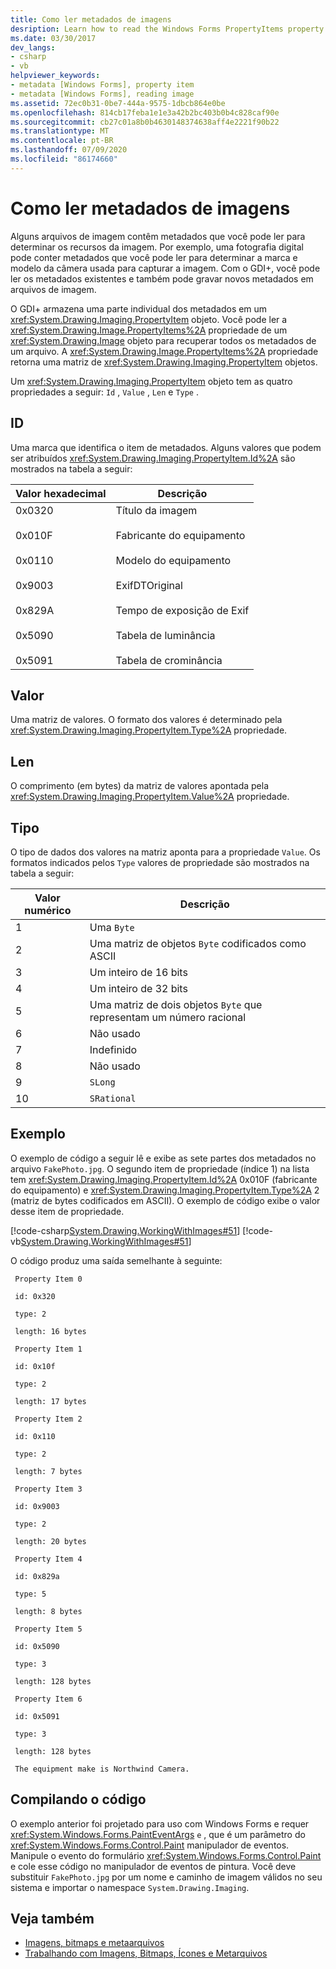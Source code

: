 ```yaml
---
title: Como ler metadados de imagens
desription: Learn how to read the Windows Forms PropertyItems property of an Image object to retrieve all the metadata from a file.
ms.date: 03/30/2017
dev_langs:
- csharp
- vb
helpviewer_keywords:
- metadata [Windows Forms], property item
- metadata [Windows Forms], reading image
ms.assetid: 72ec0b31-0be7-444a-9575-1dbcb864e0be
ms.openlocfilehash: 814cb17feba1e1e3a42b2bc403b0b4c828caf90e
ms.sourcegitcommit: cb27c01a8b0b4630148374638aff4e2221f90b22
ms.translationtype: MT
ms.contentlocale: pt-BR
ms.lasthandoff: 07/09/2020
ms.locfileid: "86174660"
---
```

# <a name="how-to-read-image-metadata"></a>Como ler metadados de imagens

Alguns arquivos de imagem contêm metadados que você pode ler para determinar os recursos da imagem. Por exemplo, uma fotografia digital pode conter metadados que você pode ler para determinar a marca e modelo da câmera usada para capturar a imagem. Com o GDI+, você pode ler os metadados existentes e também pode gravar novos metadados em arquivos de imagem.

O GDI+ armazena uma parte individual dos metadados em um <xref:System.Drawing.Imaging.PropertyItem> objeto. Você pode ler a <xref:System.Drawing.Image.PropertyItems%2A> propriedade de um <xref:System.Drawing.Image> objeto para recuperar todos os metadados de um arquivo. A <xref:System.Drawing.Image.PropertyItems%2A> propriedade retorna uma matriz de <xref:System.Drawing.Imaging.PropertyItem> objetos.

Um <xref:System.Drawing.Imaging.PropertyItem> objeto tem as quatro propriedades a seguir: `Id` , `Value` , `Len` e `Type` .

## <a name="id"></a>ID

Uma marca que identifica o item de metadados. Alguns valores que podem ser atribuídos <xref:System.Drawing.Imaging.PropertyItem.Id%2A> são mostrados na tabela a seguir:

|Valor hexadecimal|Descrição|
|-----------------------|-----------------|
|0x0320<br /><br /> 0x010F<br /><br /> 0x0110<br /><br /> 0x9003<br /><br /> 0x829A<br /><br /> 0x5090<br /><br /> 0x5091|Título da imagem<br /><br /> Fabricante do equipamento<br /><br /> Modelo do equipamento<br /><br /> ExifDTOriginal<br /><br /> Tempo de exposição de Exif<br /><br /> Tabela de luminância<br /><br /> Tabela de crominância|

## <a name="value"></a>Valor

Uma matriz de valores. O formato dos valores é determinado pela <xref:System.Drawing.Imaging.PropertyItem.Type%2A> propriedade.

## <a name="len"></a>Len

O comprimento (em bytes) da matriz de valores apontada pela <xref:System.Drawing.Imaging.PropertyItem.Value%2A> propriedade.

## <a name="type"></a>Tipo

O tipo de dados dos valores na matriz aponta para a propriedade `Value`. Os formatos indicados pelos `Type` valores de propriedade são mostrados na tabela a seguir:

|Valor numérico|Descrição|
|-------------------|-----------------|
|1|Uma `Byte`|
|2|Uma matriz de objetos `Byte` codificados como ASCII|
|3|Um inteiro de 16 bits|
|4|Um inteiro de 32 bits|
|5|Uma matriz de dois objetos `Byte` que representam um número racional|
|6|Não usado|
|7|Indefinido|
|8|Não usado|
|9|`SLong`|
|10|`SRational`|

## <a name="example"></a>Exemplo
  
O exemplo de código a seguir lê e exibe as sete partes dos metadados no arquivo `FakePhoto.jpg`. O segundo item de propriedade (índice 1) na lista tem <xref:System.Drawing.Imaging.PropertyItem.Id%2A> 0x010F (fabricante do equipamento) e <xref:System.Drawing.Imaging.PropertyItem.Type%2A> 2 (matriz de bytes codificados em ASCII). O exemplo de código exibe o valor desse item de propriedade.

[!code-csharp[System.Drawing.WorkingWithImages#51](~/samples/snippets/csharp/VS_Snippets_Winforms/System.Drawing.WorkingWithImages/CS/Class1.cs#51)]
[!code-vb[System.Drawing.WorkingWithImages#51](~/samples/snippets/visualbasic/VS_Snippets_Winforms/System.Drawing.WorkingWithImages/VB/Class1.vb#51)]

O código produz uma saída semelhante à seguinte:

```output
 Property Item 0
  
 id: 0x320
  
 type: 2

 length: 16 bytes
  
 Property Item 1
  
 id: 0x10f
  
 type: 2
  
 length: 17 bytes
  
 Property Item 2
  
 id: 0x110
  
 type: 2
  
 length: 7 bytes
  
 Property Item 3
  
 id: 0x9003
  
 type: 2
  
 length: 20 bytes
  
 Property Item 4
  
 id: 0x829a
  
 type: 5
  
 length: 8 bytes
  
 Property Item 5
  
 id: 0x5090
  
 type: 3
  
 length: 128 bytes
  
 Property Item 6
  
 id: 0x5091
  
 type: 3
  
 length: 128 bytes
  
 The equipment make is Northwind Camera.
 ```

## <a name="compiling-the-code"></a>Compilando o código

O exemplo anterior foi projetado para uso com Windows Forms e requer <xref:System.Windows.Forms.PaintEventArgs> `e` , que é um parâmetro do <xref:System.Windows.Forms.Control.Paint> manipulador de eventos. Manipule o evento do formulário <xref:System.Windows.Forms.Control.Paint> e cole esse código no manipulador de eventos de pintura. Você deve substituir `FakePhoto.jpg` por um nome e caminho de imagem válidos no seu sistema e importar o namespace `System.Drawing.Imaging`.

## <a name="see-also"></a>Veja também

- [Imagens, bitmaps e metaarquivos](images-bitmaps-and-metafiles.md)
- [Trabalhando com Imagens, Bitmaps, Ícones e Metarquivos](working-with-images-bitmaps-icons-and-metafiles.md)
